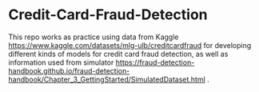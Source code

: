 # Credit-Card-Fraud-Detection
This repo works as practice using data from Kaggle  https://www.kaggle.com/datasets/mlg-ulb/creditcardfraud for developing different kinds of models for credit card fraud detection, as well as information used from simulator https://fraud-detection-handbook.github.io/fraud-detection-handbook/Chapter_3_GettingStarted/SimulatedDataset.html .
